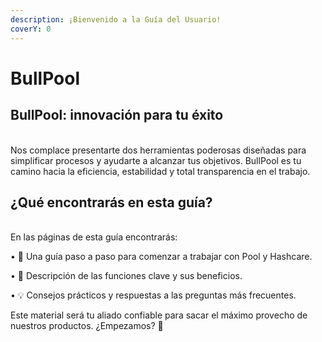 ```yaml
---
description: ¡Bienvenido a la Guía del Usuario!
coverY: 0
---
```


# BullPool

## BullPool: innovación para tu éxito

\
Nos complace presentarte dos herramientas poderosas diseñadas para simplificar procesos y ayudarte a alcanzar tus objetivos. BullPool es tu camino hacia la eficiencia, estabilidad y total transparencia en el trabajo.

## ¿Qué encontrarás en esta guía?

\
En las páginas de esta guía encontrarás:

• 🔧 Una guía paso a paso para comenzar a trabajar con Pool y Hashcare.

• 🌟 Descripción de las funciones clave y sus beneficios.

• 💡 Consejos prácticos y respuestas a las preguntas más frecuentes.

Este material será tu aliado confiable para sacar el máximo provecho de nuestros productos. ¿Empezamos? 🚀
